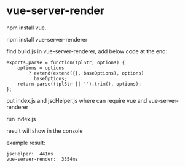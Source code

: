 # vue-server-render

npm install vue.

npm install vue-server-renderer

find build.js in vue-server-renderer, add below code at the end:

```
exports.parse = function(tplStr, options) {
    options = options
        ? extend(extend({}, baseOptions), options)
        : baseOptions;
    return parse((tplStr || '').trim(), options);
};
```

put index.js and jscHelper.js where can require vue and vue-server-renderer

run index.js

result will show in the console

example result:

```
jscHelper:  441ms
vue-server-render:  3354ms
```
